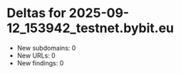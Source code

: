 # Deltas for 2025-09-12_153942_testnet.bybit.eu
- New subdomains: 0
- New URLs: 0
- New findings: 0
